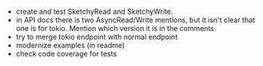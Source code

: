 - create and test SketchyRead and SketchyWrite.
- in API docs there is two AsyncRead/Write mentions, but it isn't clear that one is for tokio. Mention which version it is in the comments.
- try to merge tokio endpoint with normal endpoint
- modernize examples (in readme)
- check code coverage for tests
